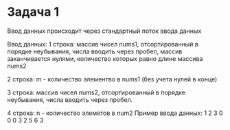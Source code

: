 # Задача 1
Ввод данных происходит через стандартный поток ввода данных

Ввод данных:
1 строка: массив чисел nums1, отсортированный в порядке неубывания,
    числа вводить через пробел, массив заканчивается нулями,
  количество которых равно длине массива nums2

2 строка: m - количество элементво в nums1 (без учета нулей в конце)

 3 строка: массив чисел nums2, отсортированный в порядке неубывания,
    числа вводить через пробел.

4 строка: n - количество элеметов в num2
Пример ввода данных:
     1 2 3 0 0 0
     3
     2 5 6
     3
